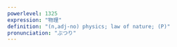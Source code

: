 ```yaml
---
powerlevel: 1325
expression: "物理"
definition: "(n,adj-no) physics; law of nature; (P)"
pronunciation: "ぶつり"
---
```

